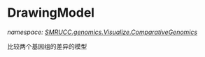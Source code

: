 ﻿# DrawingModel
_namespace: [SMRUCC.genomics.Visualize.ComparativeGenomics](./index.md)_

比较两个基因组的差异的模型




